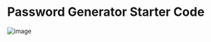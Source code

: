 # Password Generator Starter Code



![image](https://user-images.githubusercontent.com/99102981/160263061-b102ea19-ff84-4fae-ab19-7046cd9a5f92.png)


